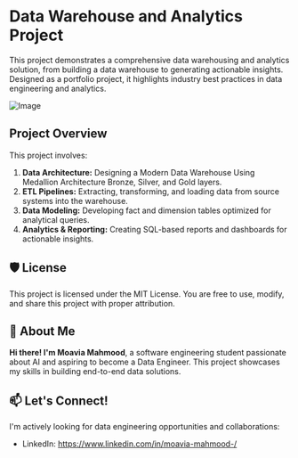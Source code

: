 # Data Warehouse and Analytics Project

This project demonstrates a comprehensive data warehousing and analytics solution, from building a data warehouse to generating actionable insights. Designed as a portfolio project, it highlights industry best practices in data engineering and analytics.

![Image](https://github.com/user-attachments/assets/4ea7e292-528f-46f8-beab-1dc7773854dd)

## Project Overview
This project involves:
1. **Data Architecture:** Designing a Modern Data Warehouse Using Medallion Architecture Bronze, Silver, and Gold layers.
2. **ETL Pipelines:** Extracting, transforming, and loading data from source systems into the warehouse.
3. **Data Modeling:** Developing fact and dimension tables optimized for analytical queries.
4. **Analytics & Reporting:** Creating SQL-based reports and dashboards for actionable insights.

## 🛡️ License
This project is licensed under the MIT License. You are free to use, modify, and share this project with proper attribution.

## 👋 About Me
**Hi there! I'm Moavia Mahmood**, a software engineering student passionate about AI and aspiring to become a Data Engineer. This project showcases my skills in building end-to-end data solutions.

## 📫 Let's Connect!
I'm actively looking for data engineering opportunities and collaborations:
- LinkedIn: https://www.linkedin.com/in/moavia-mahmood-/

